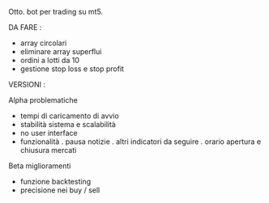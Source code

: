 Otto. bot per trading su mt5.

DA FARE : 
- array circolari
- eliminare array superflui
- ordini a lotti da 10
- gestione stop loss e stop profit

VERSIONI :

Alpha problematiche

- tempi di caricamento di avvio
- stabilità sistema e scalabilità
- no user interface
- funzionalità
	. pausa notizie
	. altri indicatori da seguire
	. orario apertura e chiusura mercati

Beta miglioramenti

+ funzione backtesting
+ precisione nei buy / sell
